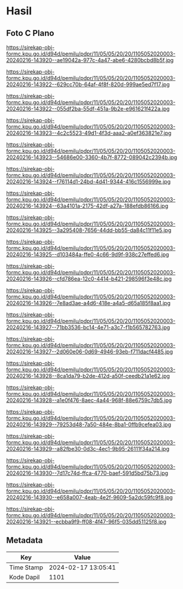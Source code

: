 # Hasil

## Foto C Plano

https://sirekap-obj-formc.kpu.go.id/d94d/pemilu/pdpr/11/05/05/20/20/1105052020003-20240216-143920--ae19042a-977c-4a47-abe6-4280bcbd8b5f.jpg

https://sirekap-obj-formc.kpu.go.id/d94d/pemilu/pdpr/11/05/05/20/20/1105052020003-20240216-143922--629cc70b-64af-4f8f-820d-999ae5ed7f17.jpg

https://sirekap-obj-formc.kpu.go.id/d94d/pemilu/pdpr/11/05/05/20/20/1105052020003-20240216-143922--055df2ba-55df-451a-9b2e-e961621f422a.jpg

https://sirekap-obj-formc.kpu.go.id/d94d/pemilu/pdpr/11/05/05/20/20/1105052020003-20240216-143923--4c2c5523-49d1-4f3d-aaa2-a0ef363821e7.jpg

https://sirekap-obj-formc.kpu.go.id/d94d/pemilu/pdpr/11/05/05/20/20/1105052020003-20240216-143923--54686e00-3360-4b7f-8772-089042c2394b.jpg

https://sirekap-obj-formc.kpu.go.id/d94d/pemilu/pdpr/11/05/05/20/20/1105052020003-20240216-143924--f76114d1-24bd-4d41-9344-416c1556999e.jpg

https://sirekap-obj-formc.kpu.go.id/d94d/pemilu/pdpr/11/05/05/20/20/1105052020003-20240216-143924--63a4101a-2175-42df-a27a-188efdb86166.jpg

https://sirekap-obj-formc.kpu.go.id/d94d/pemilu/pdpr/11/05/05/20/20/1105052020003-20240216-143925--3a295408-7656-44dd-bb55-da84c11f11e5.jpg

https://sirekap-obj-formc.kpu.go.id/d94d/pemilu/pdpr/11/05/05/20/20/1105052020003-20240216-143925--d103484a-ffe0-4c66-9d9f-938c27effed6.jpg

https://sirekap-obj-formc.kpu.go.id/d94d/pemilu/pdpr/11/05/05/20/20/1105052020003-20240216-143926--cfd786ea-12c0-4414-b421-298596f3e48c.jpg

https://sirekap-obj-formc.kpu.go.id/d94d/pemilu/pdpr/11/05/05/20/20/1105052020003-20240216-143926--7e8ad3ae-a4d6-418e-a4a5-d65a185f8aa1.jpg

https://sirekap-obj-formc.kpu.go.id/d94d/pemilu/pdpr/11/05/05/20/20/1105052020003-20240216-143927--71bb3536-bc14-4e71-a3c7-f1b565782763.jpg

https://sirekap-obj-formc.kpu.go.id/d94d/pemilu/pdpr/11/05/05/20/20/1105052020003-20240216-143927--2d060e06-0d69-4946-93eb-f711dacf4485.jpg

https://sirekap-obj-formc.kpu.go.id/d94d/pemilu/pdpr/11/05/05/20/20/1105052020003-20240216-143928--8ca1da79-b2de-412d-a50f-ceedb21a1e62.jpg

https://sirekap-obj-formc.kpu.go.id/d94d/pemilu/pdpr/11/05/05/20/20/1105052020003-20240216-143928--a1e0f476-8aec-4a44-968f-88e6759c7db5.jpg

https://sirekap-obj-formc.kpu.go.id/d94d/pemilu/pdpr/11/05/05/20/20/1105052020003-20240216-143929--79253d48-7a50-484e-8ba1-0ffb9cefea03.jpg

https://sirekap-obj-formc.kpu.go.id/d94d/pemilu/pdpr/11/05/05/20/20/1105052020003-20240216-143929--a82fbe30-0d3c-4ec1-9b95-26111f34a214.jpg

https://sirekap-obj-formc.kpu.go.id/d94d/pemilu/pdpr/11/05/05/20/20/1105052020003-20240216-143930--7d17c74d-ffca-4770-baef-591d5bd75b73.jpg

https://sirekap-obj-formc.kpu.go.id/d94d/pemilu/pdpr/11/05/05/20/20/1105052020003-20240216-143930--e658a007-4eab-4e2f-9609-5a2dc59fc9f8.jpg

https://sirekap-obj-formc.kpu.go.id/d94d/pemilu/pdpr/11/05/05/20/20/1105052020003-20240216-143921--ecbba9f9-ff08-4f47-96f5-035dd51125f8.jpg


## Metadata

| Key        | Value               |
| ---------- | ------------------- |
| Time Stamp | 2024-02-17 13:05:41 |
| Kode Dapil | 1101                |



